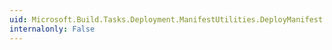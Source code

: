 ```yaml
---
uid: Microsoft.Build.Tasks.Deployment.ManifestUtilities.DeployManifest.Product
internalonly: False
---
```

